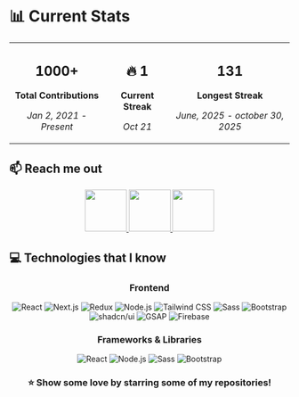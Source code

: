 # 📊 Current Stats

<div align="center">

<table>
<tr>
<td align="center">
<h2>1000+</h2>
<p><strong>Total Contributions</strong></p>
<p><em>Jan 2, 2021 - Present</em></p>
</td>
<td align="center">
<h2>🔥 1</h2>
<p><strong>Current Streak</strong></p>
<p><em>Oct 21</em></p>
</td>
<td align="center">
<h2>131</h2>
<p><strong>Longest Streak</strong></p>
<p><em>June, 2025 - october 30, 2025</em></p>
</td>
</tr>
</table>

</div>



## 📫 Reach me out

<div align="center">

<p align="center">
  <a href="https://www.linkedin.com/in/monaimmukul/">
    <img height="75" src="https://github.com/mir-hussain/mir-hussain/blob/main/images/icons/Linkedin.png">
  </a>
  <a href="https://facebook.com/monaim.69.mukul">
    <img height="75" src="https://github.com/mir-hussain/mir-hussain/blob/main/images/icons/Facebook.png">
  </a>
  <a href="https://twitter.com/monaimmukul2">
    <img height="75" src="https://github.com/mir-hussain/mir-hussain/blob/main/images/icons/Twitter.png">
  </a>
</p>
</div>



## 💻 Technologies that I know

<div align="center">

### Frontend
![React](https://img.shields.io/badge/React-20232A?style=for-the-badge&logo=react&logoColor=61DAFB)
![Next.js](https://img.shields.io/badge/Next.js-000000?style=for-the-badge&logo=nextdotjs&logoColor=white)
![Redux](https://img.shields.io/badge/Redux-593D88?style=for-the-badge&logo=redux&logoColor=white)
![Node.js](https://img.shields.io/badge/Node.js-339933?style=for-the-badge&logo=nodedotjs&logoColor=white)
![Tailwind CSS](https://img.shields.io/badge/Tailwind_CSS-38B2AC?style=for-the-badge&logo=tailwind-css&logoColor=white)
![Sass](https://img.shields.io/badge/Sass-CC6699?style=for-the-badge&logo=sass&logoColor=white)
![Bootstrap](https://img.shields.io/badge/Bootstrap-563D7C?style=for-the-badge&logo=bootstrap&logoColor=white)
![shadcn/ui](https://img.shields.io/badge/shadcn/ui-000000?style=for-the-badge&logo=shadcnui&logoColor=white)
![GSAP](https://img.shields.io/badge/GSAP-88CE02?style=for-the-badge&logo=greensock&logoColor=white)
![Firebase](https://img.shields.io/badge/Firebase-FFCA28?style=for-the-badge&logo=firebase&logoColor=black)


### Frameworks & Libraries
![React](https://img.shields.io/badge/React-20232A?style=for-the-badge&logo=react&logoColor=61DAFB)
![Node.js](https://img.shields.io/badge/Node.js-339933?style=for-the-badge&logo=nodedotjs&logoColor=white)
![Sass](https://img.shields.io/badge/Sass-CC6699?style=for-the-badge&logo=sass&logoColor=white)
![Bootstrap](https://img.shields.io/badge/Bootstrap-563D7C?style=for-the-badge&logo=bootstrap&logoColor=white)

</div>


<div align="center">

### ⭐ Show some love by starring some of my repositories!

</div>

